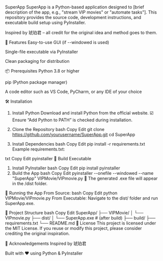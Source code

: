 SuperApp
SuperApp is a Python-based application designed to [brief description of the app, e.g., "stream VIP movies" or "automate tasks"]. This repository provides the source code, development instructions, and executable build setup using PyInstaller.

Inspired by 琥珀君 – all credit for the original idea and method goes to them.

🧰 Features
Easy-to-use GUI (if --windowed is used)

Single-file executable via PyInstaller

Clean packaging for distribution

📦 Prerequisites
Python 3.8 or higher

pip (Python package manager)

A code editor such as VS Code, PyCharm, or any IDE of your choice

🛠️ Installation
1. Install Python
Download and install Python from the official website.
☑️ Ensure “Add Python to PATH” is checked during installation.

2. Clone the Repository
bash
Copy
Edit
git clone https://github.com/yourusername/SuperApp.git
cd SuperApp
3. Install Dependencies
bash
Copy
Edit
pip install -r requirements.txt
Example requirements.txt:

txt
Copy
Edit
pyinstaller
🧱 Build Executable
1. Install PyInstaller
bash
Copy
Edit
pip install pyinstaller
2. Build the App
bash
Copy
Edit
pyinstaller --onefile --windowed --name "SuperApp" VIPMovie/VIPmovie.py
📁 The generated .exe file will appear in the /dist folder.

🧪 Running the App
From Source:
bash
Copy
Edit
python VIPMovie/VIPmovie.py
From Executable:
Navigate to the dist/ folder and run SuperApp.exe.

📁 Project Structure
bash
Copy
Edit
SuperApp/
├── VIPMovie/
│   └── VIPmovie.py
├── dist/
│   └── SuperApp.exe   # (after build)
├── build/
├── requirements.txt
└── README.md
📄 License
This project is licensed under the MIT License.
If you reuse or modify this project, please consider crediting the original inspiration.

🙏 Acknowledgements
Inspired by 琥珀君

Built with ❤️ using Python & PyInstaller
